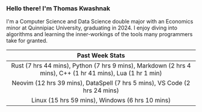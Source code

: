 
### Hello there! I'm Thomas Kwashnak

I'm a Computer Science and Data Science double major with an Economics
minor at Quinnipiac University, graduating in 2024.
I enjoy diving into algorithms and learning the inner-workings of the tools
many programmers take for granted.

| Past Week Stats |
| :---: |
| Rust (7 hrs 44 mins), Python (7 hrs 9 mins), Markdown (2 hrs 4 mins), C++ (1 hr 41 mins), Lua (1 hr 1 min) |
| Neovim (12 hrs 39 mins), DataSpell (7 hrs 5 mins), VS Code (2 hrs 24 mins) |
| Linux (15 hrs 59 mins), Windows (6 hrs 10 mins) |

